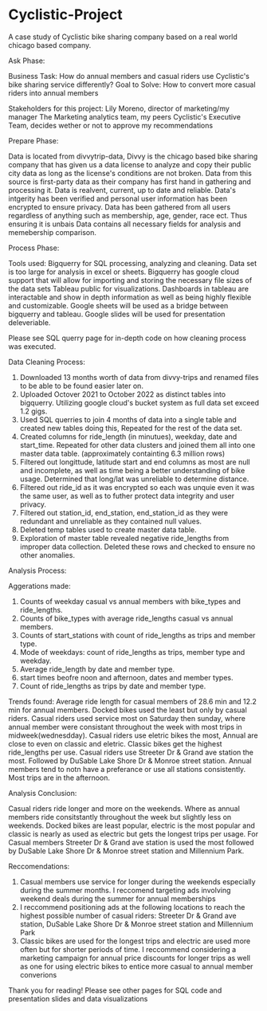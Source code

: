 # Cyclistic-Project
A case study of Cyclistic bike sharing company based on a real world chicago based company.

Ask Phase: 

Business Task: How do annual members and casual riders use Cyclistic's bike sharing service differently?
Goal to Solve: How to convert more casual riders into annual members

Stakeholders for this project: 
  Lily Moreno, director of marketing/my manager
  The Marketing analytics team, my peers
  Cyclistic's Executive Team, decides wether or not to approve my recommendations
  
Prepare Phase:
  
  Data is located from divvytrip-data, Divvy is the chicago based bike sharing company that has given us a data license to analyze and copy their public city data as long as the license's conditions are not broken. 
  Data from this source is first-party data as their company has first hand in gathering and processing it.
  Data is realvent, current, up to date and reliable. Data's intgerity has been verified and personal user information has been encrypted to ensure privacy.
  Data has been gathered from all users regardless of anything such as membership, age, gender, race ect. Thus ensuring it is unbais
  Data contains all necessary fields for analysis and memebership comparison.
  
Process Phase:

Tools used:
  Bigquerry for SQL processing, analyzing and cleaning. Data set is too large for analysis in excel or sheets. Bigquerry has google cloud support that will allow for importing and storing the necessary file sizes of the data sets
  Tableau public for visualizations. Dashboards in tableau are interactable and show in depth information as well as being highly flexible and customizable. 
  Google sheets will be used as a bridge between bigquerry and tableau. Google slides will be used for presentation deleveriable.
  
Please see SQL querry page for in-depth code on how cleaning process was executed.
  
Data Cleaning Process:

1) Downloaded 13 months worth of data from divvy-trips and renamed files to be able to be found easier later on.
2) Uploaded Octover 2021 to October 2022 as distinct tables into bigquerry. Utilizing google cloud's bucket system as full data set exceed 1.2 gigs.
3) Used SQL querries to join 4 months of data into a single table and created new tables doing this, Repeated for the rest of the data set.
4) Created columns for ride_length (in minutues), weekday, date and start_time. Repeated for other data clusters and joined them all into one master data table. (approximately containting 6.3 million rows)
5) Filtered out longittude, latitude start and end columns as most are null and incomplete, as well as time being a better understanding of bike usage. Determined that long/lat was unreliable to determine distance.
6) Filtered out ride_id as it was encrypted so each was unquie even it was the same user, as well as to futher protect data integrity and user privacy.
7) Filtered out station_id, end_station, end_station_id as they were redundant and unreliable as they contained null values. 
8) Deleted temp tables used to create master data table.
9) Exploration of master table revealed negative ride_lengths from improper data collection. Deleted these rows and checked to ensure no other anomalies.

Analysis Process:

Aggerations made:

1) Counts of weekday casual vs annual members with bike_types and ride_lengths.
2) Counts of bike_types with average ride_lengths casual vs annual members.
3) Counts of start_stations with count of ride_lengths as trips and member type.
4) Mode of weekdays: count of ride_lengths as trips, member type and weekday.
5) Average ride_length by date and member type.
6) start times beofre noon and afternoon, dates and member types.
7) Count of ride_lengths as trips by date and member type.

Trends found:
  Average ride length for casual members of 28.6 min and 12.2 min for annual members.
  Docked bikes used the least but only by casual riders.
  Casual riders used service most on Saturday then sunday, where annual member were consistant throughout the week with most trips in midweek(wednesdday).
  Casual riders use eletric bikes the most, Annual are close to even on classic and eletric. Classic bikes get the highest ride_lengths per use.
  Casual riders use Streeter Dr & Grand ave station the most. Followed by DuSable Lake Shore Dr & Monroe street station. Annual members tend to notn have a preferance or use all stations consistently.
  Most trips are in the afternoon.
  
Analysis Conclusion: 

  Casual riders ride longer and more on the weekends. Where as annual members ride consitstantly throughout the week but slightly less on weekends.
  Docked bikes are least popular, electric is the most popular and classic is nearly as used as electric but gets the longest trips per usage.
  For Casual members Streeter Dr & Grand ave station is used the most followed by DuSable Lake Shore Dr & Monroe street station and Millennium Park.
  
Reccomendations:

1) Casual members use service for longer during the weekends especially during the summer months. I reccomend targeting ads involving weekend deals during the summer for annual memberships
2) I reccommend positioning ads at the following locations to reach the highest possible number of casual riders: 
  Streeter Dr & Grand ave station, DuSable Lake Shore Dr & Monroe street station and Millennium Park
3) Classic bikes are used for the longest trips and electric are used more often but for shorter periods of time. I reccommend considering a marketing campaign for annual price discounts for longer trips as well as one for using electric bikes to entice more casual to annual member converions

Thank you for reading! Please see other pages for SQL code and presentation slides and data visualizations
